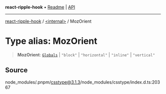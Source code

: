 **react-ripple-hook** • [Readme](../../README.md) \| [API](../../globals.md)

***

[react-ripple-hook](../../README.md) / [\<internal\>](../README.md) / MozOrient

# Type alias: MozOrient

> **MozOrient**: [`Globals`](Globals.md) \| `"block"` \| `"horizontal"` \| `"inline"` \| `"vertical"`

## Source

node\_modules/.pnpm/csstype@3.1.3/node\_modules/csstype/index.d.ts:20367
